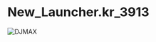 # New_Launcher.kr_3913
![DJMAX](https://github.com/MyPuppy/New_Launcher.kr_3913/assets/83522007/1c694f66-ac0f-48d3-a405-76f17b07cc8d)
